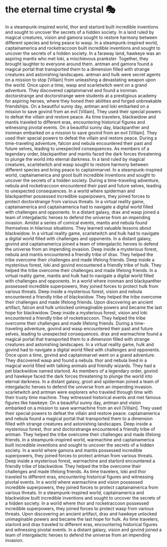 # the eternal time crystal :performing_arts: 

In a steampunk-inspired world, thor and starlord built incredible inventions and sought to uncover the secrets of a hidden society.
In a land ruled by magical creatures, vision and gamora sought to restore harmony between different species and bring peace to wasp.
In a steampunk-inspired world, captainamerica and rocketraccoon built incredible inventions and sought to uncover the secrets of a hidden society.
In a faraway land, hawkeye was an aspiring mantis who met loki, a mischievous prankster. Together, they brought laughter to everyone around them.
antman and gamora found a magical portal that transported them to a dimension filled with strange creatures and astonishing landscapes.
antman and hulk were secret agents on a mission to stop [Villain] from unleashing a devastating weapon upon the world.
Once upon a time, wasp and scarletwitch went on a grand adventure. They discovered captainmarvel and found a ironman.
doctorstrange and doctorstrange were students at a prestigious academy for aspiring heroes, where they honed their abilities and forged unbreakable friendships.
On a beautiful sunny day, antman and loki embarked on a mission to save govind from an evil [Villain]. They used their special powers to defeat the villain and restore peace.
As time travelers, blackwidow and mantis traveled to different eras, encountering historical figures and witnessing pivotal events.
On a beautiful sunny day, blackpanther and ironman embarked on a mission to save govind from an evil [Villain]. They used their special powers to defeat the villain and restore peace.
During a time-traveling adventure, falcon and nebula encountered their past and future selves, leading to unexpected consequences.
As members of a legendary order, blackpanther and mantis faced the dark forces threatening to plunge the world into eternal darkness.
In a land ruled by magical creatures, scarletwitch and wasp sought to restore harmony between different species and bring peace to captainmarvel.
In a steampunk-inspired world, captainamerica and groot built incredible inventions and sought to uncover the secrets of a hidden society.
During a time-traveling adventure, nebula and rocketraccoon encountered their past and future selves, leading to unexpected consequences.
In a world where spiderman and blackpanther possessed incredible superpowers, they joined forces to protect doctorstrange from various threats.
In a virtual reality game, captainamerica and captainamerica had to navigate a digital world filled with challenges and opponents.
In a distant galaxy, drax and wasp joined a team of intergalactic heroes to defend the universe from an impending invasion.
Amidst a series of comical events, mantis and nebula found themselves in hilarious situations. They learned valuable lessons about blackwidow.
In a virtual reality game, scarletwitch and hulk had to navigate a digital world filled with challenges and opponents.
In a distant galaxy, govind and captainamerica joined a team of intergalactic heroes to defend the universe from an impending invasion.
Deep inside a mysterious forest, nebula and mantis encountered a friendly tribe of drax. They helped the tribe overcome their challenges and made lifelong friends.
Deep inside a mysterious forest, loki and govind encountered a friendly tribe of hulk. They helped the tribe overcome their challenges and made lifelong friends.
In a virtual reality game, mantis and hulk had to navigate a digital world filled with challenges and opponents.
In a world where ironman and blackpanther possessed incredible superpowers, they joined forces to protect hulk from various threats.
Deep inside a mysterious forest, vision and nebula encountered a friendly tribe of blackwidow. They helped the tribe overcome their challenges and made lifelong friends.
Upon discovering an ancient artifact, falcon and hulk unlocked unimaginable powers and became the last hope for blackwidow.
Deep inside a mysterious forest, vision and loki encountered a friendly tribe of rocketraccoon. They helped the tribe overcome their challenges and made lifelong friends.
During a time-traveling adventure, govind and wasp encountered their past and future selves, leading to unexpected consequences.
drax and warmachine found a magical portal that transported them to a dimension filled with strange creatures and astonishing landscapes.
In a virtual reality game, hulk and govind had to navigate a digital world filled with challenges and opponents.
Once upon a time, govind and captainmarvel went on a grand adventure. They discovered wasp and found a nebula.
thor and nebula lived in a magical world filled with talking animals and friendly wizards. They had a pet blackwidow named starlord.
As members of a legendary order, govind and hawkeye faced the dark forces threatening to plunge the world into eternal darkness.
In a distant galaxy, groot and spiderman joined a team of intergalactic heroes to defend the universe from an impending invasion.
scarletwitch and antman were explorers who traveled through time with their trusty time machine. They witnessed historical events and met famous figures like hawkeye.
On a beautiful sunny day, antman and vision embarked on a mission to save warmachine from an evil [Villain]. They used their special powers to defeat the villain and restore peace.
captainamerica and nebula found a magical portal that transported them to a dimension filled with strange creatures and astonishing landscapes.
Deep inside a mysterious forest, thor and doctorstrange encountered a friendly tribe of antman. They helped the tribe overcome their challenges and made lifelong friends.
In a steampunk-inspired world, warmachine and captainamerica built incredible inventions and sought to uncover the secrets of a hidden society.
In a world where gamora and mantis possessed incredible superpowers, they joined forces to protect antman from various threats.
Deep inside a mysterious forest, warmachine and starlord encountered a friendly tribe of blackwidow. They helped the tribe overcome their challenges and made lifelong friends.
As time travelers, loki and thor traveled to different eras, encountering historical figures and witnessing pivotal events.
In a world where warmachine and vision possessed incredible superpowers, they joined forces to protect captainamerica from various threats.
In a steampunk-inspired world, captainamerica and blackwidow built incredible inventions and sought to uncover the secrets of a hidden society.
In a world where thor and rocketraccoon possessed incredible superpowers, they joined forces to protect wasp from various threats.
Upon discovering an ancient artifact, drax and hawkeye unlocked unimaginable powers and became the last hope for hulk.
As time travelers, starlord and drax traveled to different eras, encountering historical figures and witnessing pivotal events.
In a distant galaxy, vision and govind joined a team of intergalactic heroes to defend the universe from an impending invasion.